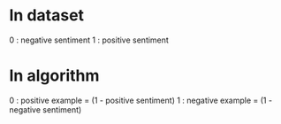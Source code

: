 # In dataset
0 : negative sentiment
1 : positive sentiment
# In algorithm
0 : positive example = (1 - positive sentiment)
1 : negative example = (1 - negative sentiment)